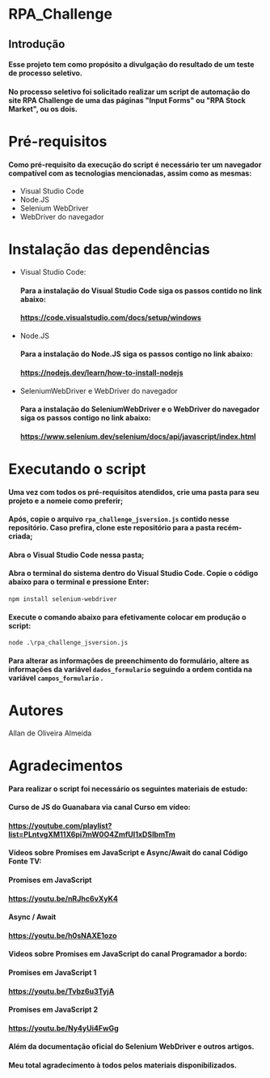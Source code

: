 # RPA_Challenge



## Introdução
#### Esse projeto tem como propósito a divulgação do resultado de um teste de processo seletivo.
#### No processo seletivo foi solicitado realizar um script de automação do site RPA Challenge de uma das páginas "Input Forms" ou "RPA Stock Market", ou os dois.



# Pré-requisitos
#### Como pré-requisito da execução do script é necessário ter um navegador compatível com as tecnologias mencionadas, assim como as mesmas: 

* Visual Studio Code
* Node.JS
* Selenium WebDriver
* WebDriver do navegador



# Instalação das dependências

* Visual Studio Code: 
  #### Para a instalação do Visual Studio Code siga os passos contido no link abaixo: 
  #### https://code.visualstudio.com/docs/setup/windows
  
* Node.JS
  #### Para a instalação do Node.JS siga os passos contigo no link abaixo: 
  #### https://nodejs.dev/learn/how-to-install-nodejs
  
* SeleniumWebDriver e WebDriver do navegador 
  #### Para a instalação do SeleniumWebDriver e o WebDriver do navegador siga os passos contigo no link abaixo: 
  #### https://www.selenium.dev/selenium/docs/api/javascript/index.html
  

# Executando o script
#### Uma vez com todos os pré-requisitos atendidos, crie uma pasta para seu projeto e a nomeie como preferir;
#### Após, copie o arquivo ``` rpa_challenge_jsversion.js ``` contido nesse repositório. Caso prefira, clone este repositório para a pasta recém-criada;
#### Abra o Visual Studio Code nessa pasta;
#### Abra o terminal do sistema dentro do Visual Studio Code. Copie o código abaixo para o terminal e pressione Enter:
``` npm install selenium-webdriver ```
#### Execute o comando abaixo para efetivamente colocar em produção o script: 
``` node .\rpa_challenge_jsversion.js ```
#### Para alterar as informações de preenchimento do formulário, altere as informações da variável ``` dados_formulario ``` seguindo a ordem contida na variável  ``` campos_formulario ``` .



# Autores
Allan de Oliveira Almeida



# Agradecimentos
#### Para realizar o script foi necessário os seguintes materiais de estudo: 

#### Curso de JS do Guanabara via canal Curso em vídeo:
#### https://youtube.com/playlist?list=PLntvgXM11X6pi7mW0O4ZmfUI1xDSIbmTm

#### Vídeos sobre Promises em JavaScript e Async/Await do canal Código Fonte TV:
#### Promises em JavaScript 
#### https://youtu.be/nRJhc6vXyK4
#### Async / Await
#### https://youtu.be/h0sNAXE1ozo

#### Videos sobre Promises em JavaScript do canal Programador a bordo: 
#### Promises em JavaScript 1
#### https://youtu.be/Tvbz6u3TyjA
#### Promises em JavaScript 2
#### https://youtu.be/Ny4yUi4FwGg

#### Além da documentação oficial do Selenium WebDriver e outros artigos.

#### Meu total agradecimento à todos pelos materiais disponibilizados.

